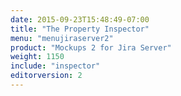 ```yaml
---
date: 2015-09-23T15:48:49-07:00
title: "The Property Inspector"
menu: "menujiraserver2"
product: "Mockups 2 for Jira Server"
weight: 1150
include: "inspector"
editorversion: 2
---
```

